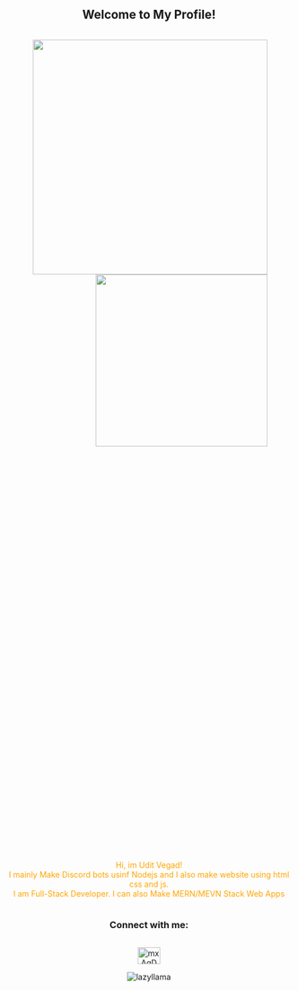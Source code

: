 <div style="display:flex;align-items:center;justify-content:center;flex-direction:column;">
<h2 align="center">Welcome to My Profile!</h2>



<a href ="https://discord.com/users/480285300484997122"><img align="right" src="https://lanyard-profile-readme.vercel.app/api/480285300484997122?bg=121212" width="418"></a>
<br />
<a href="https://spotify-github-profile.vercel.app/api/view.svg?uid=31hdgxhgrksaijtsyx7tshmlwx4a&redirect=true"><img src="https://spotify-github-profile.vercel.app/api/view.svg?uid=31hdgxhgrksaijtsyx7tshmlwx4a&cover_image=true&theme=compact" align="right" width="306" > </a>



<br><br><br><br><br><br><br><br><br><br>
<br><br><br><br><br><br><br><br><br><br>
<br><br><br><br><br><br><br><br><br><br>
<br><br><br><br><br><br><br><br><br><br>
<p align="center" style="color: orange">
Hi, im Udit Vegad!<br>
 I mainly Make Discord bots usinf Nodejs and I also make website using html css and js.<br>
I am Full-Stack Developer. I can also Make MERN/MEVN Stack Web Apps<br>

<h3 align="center">Connect with me:</h3>
<p align="center">
<a href="https://discord.com/users/754965470888722484" target="blank"><img align="center" src="https://discord.com/assets/3437c10597c1526c3dbd98c737c2bcae.svg" alt="mxAqDMDmqE" height="30" width="40" /></a>
</p>


<img src="https://komarev.com/ghpvc/?username=BuddyCodez&label=Profile%20views&color=0e75b6&style=flat" alt="lazyllama" />
</div>
